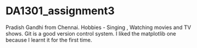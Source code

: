 # DA1301_assignment3
Pradish Gandhi from Chennai. Hobbies - Singing , Watching movies and TV shows.
Git is a good version control system.
I liked the matplotlib one because I learnt it for the first time.
